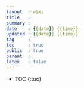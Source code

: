 ```yaml
---
layout  : wiki
title   : 
summary : 
date    : {{date}} {{time}}
updated : {{date}} {{time}}
tag     : 
toc     : true
public  : true
parent  : 
latex   : false
---
```

* TOC
{:toc}